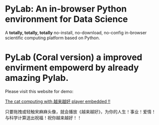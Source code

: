 # PyLab: An in-browser Python environment for Data Science 
A **totally, totally, totally** no-install, no-download, no-config in-browser scientific computing platform based on Python. 


# PyLab (Coral version) a improved envirment empowerd by already amazing Pylab.



Please visit this website for demo:

[The cat computing with 越来越好 player embedded !! ](https://chifaking.github.io/PyLab/)

只要拖拽或轻触宋麻麻头像，就会播放《越来越好》，为你的人生！事业！爱情！与科学计算送出祝福！祝你越来越好！！
